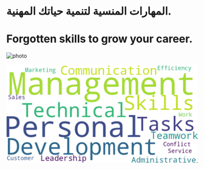 # المهارات المنسية لتنمية حياتك المهنية.


# Forgotten skills to grow your career.


![photo](https://lh3.googleusercontent.com/drive-storage/ANtge_HJcSHOVW8E_SmkgP4U0Zp43GOJvg_AwozHCM8QZxGfJIbb4PIsQBpcVjikS8Nrm3Yp8HBQSWvPQKEjytPNFWB_7XDoKv5mXZxCdy8MjQ=w1339-h1909)

![soft skills keywords map](./assets/Skills%20Snapshot%202023-12-30.png)
